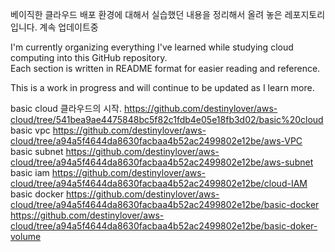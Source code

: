 베이직한 클라우드 배포 환경에 대해서 실습했던 내용을 정리해서 올려 놓은 레포지토리입니다.
계속 업데이트중

I'm currently organizing everything I've learned while studying cloud computing into this GitHub repository.  
Each section is written in README format for easier reading and reference.

This is a work in progress and will continue to be updated as I learn more.

basic cloud 클라우드의 시작.
https://github.com/destinylover/aws-cloud/tree/541bea9ae4475848bc5f82c1fdb4e05e18fb3d02/basic%20cloud
basic vpc
https://github.com/destinylover/aws-cloud/tree/a94a5f4644da8630facbaa4b52ac2499802e12be/aws-VPC
basic subnet
https://github.com/destinylover/aws-cloud/tree/a94a5f4644da8630facbaa4b52ac2499802e12be/aws-subnet
basic iam
https://github.com/destinylover/aws-cloud/tree/a94a5f4644da8630facbaa4b52ac2499802e12be/cloud-IAM
basic docker
https://github.com/destinylover/aws-cloud/tree/a94a5f4644da8630facbaa4b52ac2499802e12be/basic-docker
https://github.com/destinylover/aws-cloud/tree/a94a5f4644da8630facbaa4b52ac2499802e12be/basic-doker-volume
